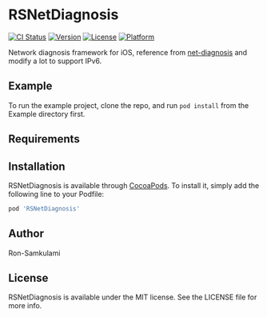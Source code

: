 # RSNetDiagnosis

[![CI Status](https://img.shields.io/travis/Ron-Samkulami/RSNetDiagnosis.svg?style=flat)](https://travis-ci.org/Ron-Samkulami/RSNetDiagnosis)
[![Version](https://img.shields.io/cocoapods/v/RSNetDiagnosis.svg?style=flat)](https://cocoapods.org/pods/RSNetDiagnosis)
[![License](https://img.shields.io/cocoapods/l/RSNetDiagnosis.svg?style=flat)](https://cocoapods.org/pods/RSNetDiagnosis)
[![Platform](https://img.shields.io/cocoapods/p/RSNetDiagnosis.svg?style=flat)](https://cocoapods.org/pods/RSNetDiagnosis)

Network diagnosis framework for iOS, reference from [net-diagnosis](https://github.com/mediaios/net-diagnosis) and modify a lot to support IPv6.

## Example

To run the example project, clone the repo, and run `pod install` from the Example directory first.

## Requirements

## Installation

RSNetDiagnosis is available through [CocoaPods](https://cocoapods.org). To install
it, simply add the following line to your Podfile:

```ruby
pod 'RSNetDiagnosis'
```

## Author

Ron-Samkulami

## License

RSNetDiagnosis is available under the MIT license. See the LICENSE file for more info.

